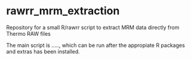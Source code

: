 # rawrr_mrm_extraction
Repository for a small R/rawrr script to extract MRM data directly from Thermo RAW files

The main script is ....., which can be run after the appropiate R packages and extras has been installed.
